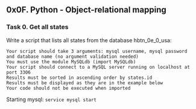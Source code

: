 ## 0x0F. Python - Object-relational mapping

### Task 0. Get all states
Write a script that lists all states from the database hbtn_0e_0_usa:
```
Your script should take 3 arguments: mysql username, mysql password and database name (no argument validation needed)
You must use the module MySQLdb (import MySQLdb)
Your script should connect to a MySQL server running on localhost at port 3306
Results must be sorted in ascending order by states.id
Results must be displayed as they are in the example below
Your code should not be executed when imported
```


Starting mysql: ```service mysql start```
